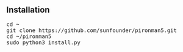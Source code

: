 
## Installation

<pre>
cd ~
git clone https://github.com/sunfounder/pironman5.git
cd ~/pironman5
sudo python3 install.py
</pre>
